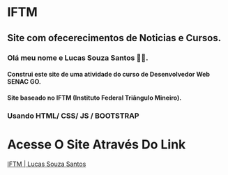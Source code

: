 # IFTM

## Site com ofecerecimentos de Noticias e Cursos.

### Olá meu nome e Lucas Souza Santos 👩‍💻.
#### Construi este site de uma atividade do curso de Desenvolvedor Web SENAC GO.
#### Site baseado no IFTM (Instituto Federal Triângulo Mineiro).
### Usando HTML/ CSS/ JS / BOOTSTRAP

# Acesse O Site Através Do Link

<a href="https://zluksz.github.io/IFTM/" target="_blank" rel=" noopener noreferrer" >IFTM | Lucas Souza Santos</a>
